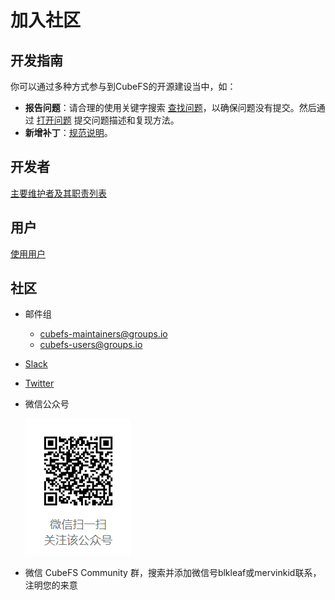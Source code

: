 # 加入社区

## 开发指南

你可以通过多种方式参与到CubeFS的开源建设当中，如：

- **报告问题**：请合理的使用关键字搜索 [查找问题](https://github.com/cubeFS/cubefs/search?q=&type=Issues&utf8=%E2%9C%93)，以确保问题没有提交。然后通过 [打开问题](https://github.com/cubeFS/cubefs/issues) 提交问题描述和复现方法。
- **新增补丁**：[规范说明](https://github.com/cubefs/cubefs/blob/master/CONTRIBUTING.md)。

## 开发者

[主要维护者及其职责列表](https://github.com/cubefs/cubefs/blob/master/MAINTAINERS.md)

## 用户

[使用用户](https://github.com/cubefs/cubefs/blob/master/ADOPTERS.md)

## 社区

- 邮件组
  - [cubefs-maintainers@groups.io](https://groups.io/g/cubefs-maintainers)
  - [cubefs-users@groups.io](https://groups.io/g/cubefs-users)
- [Slack](https://join.slack.com/t/cubefs/shared_invite/zt-1ra17fe0i-hMqdQsm5o661aPR29LsNCg)
- [Twitter](https://twitter.com/cubefs)
- 微信公众号

  ![qrcode](./pic/qrcode.png)
- 微信 CubeFS Community 群，搜索并添加微信号blkleaf或mervinkid联系，注明您的来意